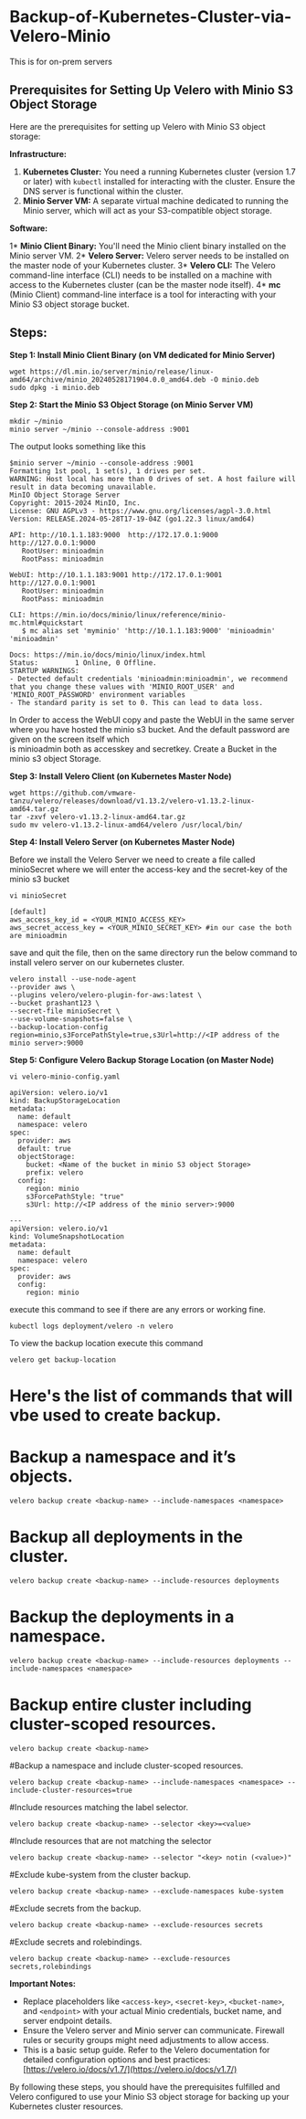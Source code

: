 # Backup-of-Kubernetes-Cluster-via-Velero-Minio
This is for on-prem servers

## Prerequisites for Setting Up Velero with Minio S3 Object Storage

Here are the prerequisites for setting up Velero with Minio S3 object storage:

**Infrastructure:**

1. **Kubernetes Cluster:** You need a running Kubernetes cluster (version 1.7 or later) with `kubectl` installed for interacting with the cluster. Ensure the DNS server is functional within the cluster.
2. **Minio Server VM:**  A separate virtual machine dedicated to running the Minio server, which will act as your S3-compatible object storage. 

**Software:**

1* **Minio Client Binary:** You'll need the Minio client binary installed on the Minio server VM. 
2* **Velero Server:**  Velero server needs to be installed on the master node of your Kubernetes cluster. 
3* **Velero CLI:** The Velero command-line interface (CLI) needs to be installed on a machine with access to the Kubernetes cluster (can be the master node itself).
4* **mc** (Minio Client) command-line interface is a tool for interacting with your Minio S3 object storage bucket.

## Steps:

**Step 1: Install Minio Client Binary (on VM dedicated for Minio Server)**
	
	wget https://dl.min.io/server/minio/release/linux-amd64/archive/minio_20240528171904.0.0_amd64.deb -O minio.deb
	sudo dpkg -i minio.deb
	
**Step 2: Start the Minio S3 Object Storage (on Minio Server VM)**
	
	mkdir ~/minio
	minio server ~/minio --console-address :9001
	
The output looks something like this 

	$minio server ~/minio --console-address :9001
	Formatting 1st pool, 1 set(s), 1 drives per set.
	WARNING: Host local has more than 0 drives of set. A host failure will result in data becoming unavailable.
	MinIO Object Storage Server
	Copyright: 2015-2024 MinIO, Inc.
	License: GNU AGPLv3 - https://www.gnu.org/licenses/agpl-3.0.html
	Version: RELEASE.2024-05-28T17-19-04Z (go1.22.3 linux/amd64)

	API: http://10.1.1.183:9000  http://172.17.0.1:9000  http://127.0.0.1:9000
	   RootUser: minioadmin
	   RootPass: minioadmin

	WebUI: http://10.1.1.183:9001 http://172.17.0.1:9001 http://127.0.0.1:9001
	   RootUser: minioadmin
	   RootPass: minioadmin

	CLI: https://min.io/docs/minio/linux/reference/minio-mc.html#quickstart
	   $ mc alias set 'myminio' 'http://10.1.1.183:9000' 'minioadmin' 'minioadmin'

	Docs: https://min.io/docs/minio/linux/index.html
	Status:         1 Online, 0 Offline.
	STARTUP WARNINGS:
	- Detected default credentials 'minioadmin:minioadmin', we recommend that you change these values with 'MINIO_ROOT_USER' and 'MINIO_ROOT_PASSWORD' environment variables
	- The standard parity is set to 0. This can lead to data loss.

In Order to access the WebUI copy and paste the WebUI in the same server where you have hosted the minio s3 bucket. And the default password are given on the screen itself which  
is minioadmin both as accesskey and secretkey. Create a Bucket in the minio s3 object Storage. 

**Step 3: Install Velero Client (on Kubernetes Master Node)**

	wget https://github.com/vmware-tanzu/velero/releases/download/v1.13.2/velero-v1.13.2-linux-amd64.tar.gz
	tar -zxvf velero-v1.13.2-linux-amd64.tar.gz
	sudo mv velero-v1.13.2-linux-amd64/velero /usr/local/bin/
	
	
	
**Step 4: Install Velero Server (on Kubernetes Master Node)**

Before we install the Velero Server we need to create a file called minioSecret where we will enter the access-key and the secret-key of the minio s3 bucket

	vi minioSecret
	
	[default]
    aws_access_key_id = <YOUR_MINIO_ACCESS_KEY>
    aws_secret_access_key = <YOUR_MINIO_SECRET_KEY> #in our case the both are minioadmin

save and quit the file, then on the same directory run the below command to install velero server on our kubernetes cluster.
	
	velero install --use-node-agent 
	--provider aws \
	--plugins velero/velero-plugin-for-aws:latest \
	--bucket prashant123 \
	--secret-file minioSecret \ 
	--use-volume-snapshots=false \
	--backup-location-config region=minio,s3ForcePathStyle=true,s3Url=http://<IP address of the minio server>:9000

**Step 5: Configure Velero Backup Storage Location (on Master Node)**

	vi velero-minio-config.yaml

	apiVersion: velero.io/v1
	kind: BackupStorageLocation
	metadata:
	  name: default
	  namespace: velero
	spec:
	  provider: aws
	  default: true
	  objectStorage:
		bucket: <Name of the bucket in minio S3 object Storage>
		prefix: velero
	  config:
		region: minio
		s3ForcePathStyle: "true"
		s3Url: http://<IP address of the minio server>:9000

	---
	apiVersion: velero.io/v1
	kind: VolumeSnapshotLocation
	metadata:
	  name: default
	  namespace: velero
	spec:
	  provider: aws
	  config:
		region: minio


execute this command to see if there are any errors or working fine.
	
	kubectl logs deployment/velero -n velero

To view the backup location execute this command
	
	velero get backup-location
	
	
#  Here's the list of commands that will vbe used to create backup.

#  Backup a namespace and it’s objects.

    velero backup create <backup-name> --include-namespaces <namespace>

#  Backup all deployments in the cluster.

    velero backup create <backup-name> --include-resources deployments

#  Backup the deployments in a namespace.

    velero backup create <backup-name> --include-resources deployments --include-namespaces <namespace>

#  Backup entire cluster including cluster-scoped resources.

    velero backup create <backup-name>

#Backup a namespace and include cluster-scoped resources.

    velero backup create <backup-name> --include-namespaces <namespace> --include-cluster-resources=true

#Include resources matching the label selector.

    velero backup create <backup-name> --selector <key>=<value>

#Include resources that are not matching the selector

    velero backup create <backup-name> --selector "<key> notin (<value>)"

#Exclude kube-system from the cluster backup.

    velero backup create <backup-name> --exclude-namespaces kube-system

#Exclude secrets from the backup.

    velero backup create <backup-name> --exclude-resources secrets

#Exclude secrets and rolebindings.

    velero backup create <backup-name> --exclude-resources secrets,rolebindings



**Important Notes:**

* Replace placeholders like `<access-key>`, `<secret-key>`, `<bucket-name>`, and `<endpoint>` with your actual Minio credentials, bucket name, and server endpoint details.
* Ensure the Velero server and Minio server can communicate. Firewall rules or security groups might need adjustments to allow access.
* This is a basic setup guide. Refer to the Velero documentation for detailed configuration options and best practices: [https://velero.io/docs/v1.7/](https://velero.io/docs/v1.7/)

By following these steps, you should have the prerequisites fulfilled and Velero configured to use your Minio S3 object storage for backing up your Kubernetes cluster resources. 

